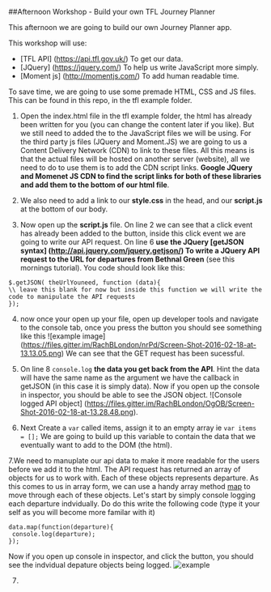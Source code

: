 ##Afternoon Workshop - Build your own TFL Journey Planner

This afternoon we are going to build our own Journey Planner app.

This workshop will use:
- [TFL API] (https://api.tfl.gov.uk/) To get our data.
- [JQuery] (https://jquery.com/) To help us write JavaScript more simply.
- [Moment js] (http://momentjs.com/) To add human readable time.

To save time, we are going to use some premade HTML, CSS and JS files. This can be found in this repo, in the tfl example folder.

1. Open the index.html file in the tfl example folder, the html has already been written for you (you can change the content later if you like). But we still need to added the to the JavaScript files we will be using. For the third party js files (JQuery and Moment.JS) we are going to us a Content Delivery Network (CDN) to link to these files. All this means is that the actual files will be hosted on another server (website), all we need to do to use them is to add the CDN script links. **Google JQuery and Momenet JS CDN to find the script links for both of these libraries and add them to the bottom of our html file**.

2. We also need to add a link to our **style.css** in the head, and our **script.js** at the bottom of our body.

3. Now open up the **script.js** file. On line 2 we can see that a click event has already been added to the button, inside this click event we are going to write our API request. On line 6 **use the JQuery [getJSON syntax] (http://api.jquery.com/jquery.getjson/) To write a JQuery API request to the URL for departures from Bethnal Green** (see this mornings tutorial).
You code should look like this:
```
$.getJSON( theUrlYouneed, function (data){
\\ leave this blank for now but inside this function we will write the code to manipulate the API requests
});

```
4. now once your open up your file, open up developer tools and navigate to the console tab, once you press the button you should see something like this ![example image] (https://files.gitter.im/RachBLondon/nrPd/Screen-Shot-2016-02-18-at-13.13.05.png) We can see that the GET request has been sucessful.

5. On line 8 `console.log` **the data you get back from the API**. Hint the data will have the same name as the argument we have the callback in getJSON (in this case it is simply data). Now if you open up the console in inspector, you should be able to see the JSON object. ![Console logged API object] (https://files.gitter.im/RachBLondon/OgOB/Screen-Shot-2016-02-18-at-13.28.48.png).

6. Next Create a `var` called items, assign it to an empty array ie `var items = [];` We are going to build up this variable to contain the data that we eventually want to add to the DOM (the html).

7.We need to manuplate our api data to make it more readable for the users before we add it to the html. The API request has returned an array of objects for us to work with. Each of these objects represents departure. As this comes to us in array form, we can use a handy array method [map](https://msdn.microsoft.com/en-us/library/ff679976(v=vs.94).aspx) to move through each of these objects. Let's start by simply console logging each departure indvidually. Do do this write the following code (type it your self as you will become more familar with it)
```
data.map(function(departure){
 console.log(departure);
});

```
Now if you open up console in inspector, and click the button, you should see the indvidual depature objects being logged. ![example](https://files.gitter.im/RachBLondon/eF1s/Screen-Shot-2016-02-18-at-13.49.06.png)

7.
